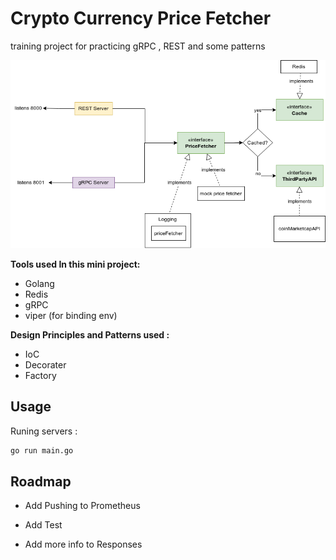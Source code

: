 
# Crypto Currency Price Fetcher

training project for practicing gRPC , REST and some patterns


![arch](./arch.png "Architecture")

**Tools used In this mini project:**

* Golang
* Redis 
* gRPC
* viper (for binding env)

**Design Principles and Patterns used :**
* IoC
* Decorater
* Factory


## Usage

Runing servers :
```bash
go run main.go
```


## Roadmap

- Add Pushing to Prometheus 

- Add Test

- Add more info to Responses

